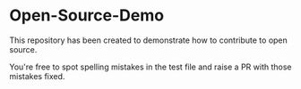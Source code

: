 # Open-Source-Demo

This repository has been created to demonstrate how to contribute to open source.

You're free to spot spelling mistakes in the test file and raise a PR with those mistakes fixed.
